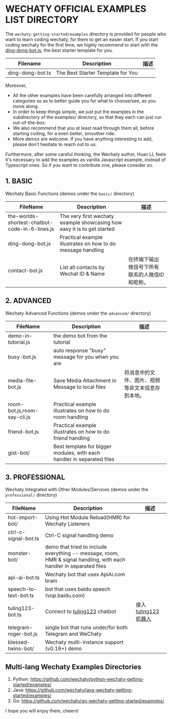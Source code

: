 # WECHATY OFFICIAL EXAMPLES LIST DIRECTORY

The `wechaty-getting-started/examples` directory is provided for people who want to learn coding wechaty, for them to get an easier start. If you start coding wechaty for the first time, we highly recommend to start with the [ding-dong-bot.js](ding-dong-bot.js), the best starter template for you.

| Filename         | Description | 描述 |
| ---              | ---         | ---         |
| ding-dong-bot.ts | The Best Starter Template for You | |

Moreover,

- All the other examples have been carefully arranged into different categories so as to better guide you for what to choose/see, as you move along.
- In order to keep things simple, we just put the examples in the subdirectory of the examples/ directory, so that they each can just run out-of-the-box.
- We also recommend that you at least read through them all, before starting coding, for a even better, smoother ride.
- More demos are welcome. If you have anything interesting to add, please don't hesitate to reach out to us.

Furthermore, after some careful thinking, the Wechaty author, Huan LI, feels it's necessary to add the examples as vanilla Javascript example, instead of Typescript ones. So if you want to contribute one, please consider so. 

## 1. BASIC

Wechaty Basic Functions (demos under the `basic/` directory)

| FileName            | Description | 描述 |
| ---                 | ---   | ---         |
| the-worlds-shortest-chatbot-code-in-6-lines.js | The very first wechaty example showcasing how easy it is to get started | |
| ding-dong-bot.js | Practical example illustrates on how to do message handling | |
| contact-bot.js      | List all contacts by Wechat ID & Name | 在终端下输出微信号下所有联系的人微信ID和昵称。|

## 2. ADVANCED

Wechaty Advanced Functions (demos under the `advanced/` directory)

| FileName            | Description | 描述 |
| ---                 | ---   | ---         |
| demo-in-tutorial.js | the demo bot from the tutorial | |
| busy-bot.js | auto response "busy" message for you when you are | |
| media-file-bot.js   | Save Media Attachment in Message to local files | 将消息中的文件、图片、视频等非文本信息存到本地。 |
| room-bot.js,room-say-cli.js | Practical example illustrates on how to do room handling | |
| friend-bot.js | Practical example illustrates on how to do friend handling | |
| gist-bot/ | Best template for bigger modules, with each handler in separated files | |

## 3. PROFESSIONAL

Wechaty Integrated with Other Modules/Services (demos under the `professional/` directory)

| FileName            | Description | 描述 |
| ---                 | ---   | ---         |
| hot-import-bot/ | Using Hot Module Reload(HMR) for Wechaty Listeners |  |
| ctrl-c-signal-bot.ts | Ctrl-C signal handling demo | |
| monster-bot/ | demo that tried to include everything -- message, room, HMR & signal handling, with each handler in separated files  |  |
| api-ai-bot.ts | Wechaty bot that uses ApiAi.com brain |  |
| speech-to-text-bot.ts | bot that uses baidu speech (vop.baidu.com) |  |
| tuling123-bot.ts    | Connect to [tuling123](http://www.tuling123.com/) chatbot | 接入[tuling123机器人](http://www.tuling123.com/) |
| telegram-roger-bot.js | single bot that runs under/for both Telegram and WeChaty  |  |
| blessed-twins-bot/ | Wechaty multi-instance support (v0.16+) demo |  |

## Multi-lang Wechaty Examples Directories

1. Python: <https://github.com/wechaty/python-wechaty-getting-started/examples/>
1. Java: <https://github.com/wechaty/java-wechaty-getting-started/examples/>
1. Go: <https://github.com/wechaty/go-wechaty-getting-started/examples/>

I hope you will enjoy them, cheers!

